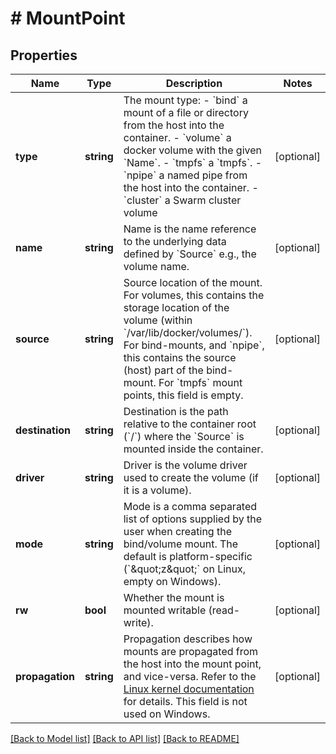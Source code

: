 # # MountPoint

## Properties

Name | Type | Description | Notes
------------ | ------------- | ------------- | -------------
**type** | **string** | The mount type:  - &#x60;bind&#x60; a mount of a file or directory from the host into the container. - &#x60;volume&#x60; a docker volume with the given &#x60;Name&#x60;. - &#x60;tmpfs&#x60; a &#x60;tmpfs&#x60;. - &#x60;npipe&#x60; a named pipe from the host into the container. - &#x60;cluster&#x60; a Swarm cluster volume | [optional]
**name** | **string** | Name is the name reference to the underlying data defined by &#x60;Source&#x60; e.g., the volume name. | [optional]
**source** | **string** | Source location of the mount.  For volumes, this contains the storage location of the volume (within &#x60;/var/lib/docker/volumes/&#x60;). For bind-mounts, and &#x60;npipe&#x60;, this contains the source (host) part of the bind-mount. For &#x60;tmpfs&#x60; mount points, this field is empty. | [optional]
**destination** | **string** | Destination is the path relative to the container root (&#x60;/&#x60;) where the &#x60;Source&#x60; is mounted inside the container. | [optional]
**driver** | **string** | Driver is the volume driver used to create the volume (if it is a volume). | [optional]
**mode** | **string** | Mode is a comma separated list of options supplied by the user when creating the bind/volume mount.  The default is platform-specific (&#x60;\&quot;z\&quot;&#x60; on Linux, empty on Windows). | [optional]
**rw** | **bool** | Whether the mount is mounted writable (read-write). | [optional]
**propagation** | **string** | Propagation describes how mounts are propagated from the host into the mount point, and vice-versa. Refer to the [Linux kernel documentation](https://www.kernel.org/doc/Documentation/filesystems/sharedsubtree.txt) for details. This field is not used on Windows. | [optional]

[[Back to Model list]](../../README.md#models) [[Back to API list]](../../README.md#endpoints) [[Back to README]](../../README.md)

